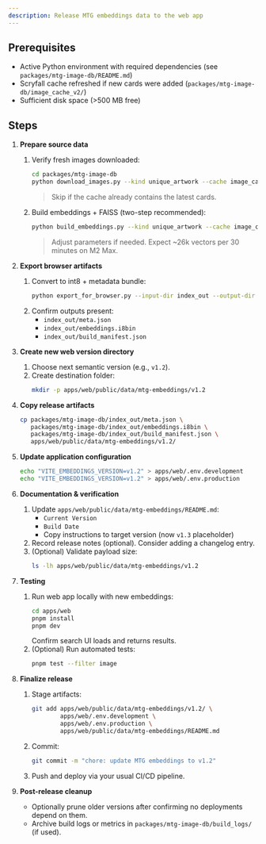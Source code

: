 ```yaml
---
description: Release MTG embeddings data to the web app
---
```


## Prerequisites

- Active Python environment with required dependencies (see `packages/mtg-image-db/README.md`)
- Scryfall cache refreshed if new cards were added (`packages/mtg-image-db/image_cache_v2/`)
- Sufficient disk space (>500 MB free)

## Steps

1. **Prepare source data**
   1. Verify fresh images downloaded:
      ```bash
      cd packages/mtg-image-db
      python download_images.py --kind unique_artwork --cache image_cache_v2
      ```
      > Skip if the cache already contains the latest cards.
   2. Build embeddings + FAISS (two-step recommended):
      ```bash
      python build_embeddings.py --kind unique_artwork --cache image_cache_v2 --out index_out --batch 256 --size 336 --hnsw-m 32 --hnsw-ef-construction 200
      ```
      > Adjust parameters if needed. Expect ~26k vectors per 30 minutes on M2 Max.

2. **Export browser artifacts**
   1. Convert to int8 + metadata bundle:
      ```bash
      python export_for_browser.py --input-dir index_out --output-dir index_out
      ```
   2. Confirm outputs present:
      - `index_out/meta.json`
      - `index_out/embeddings.i8bin`
      - `index_out/build_manifest.json`

3. **Create new web version directory**
   1. Choose next semantic version (e.g., `v1.2`).
   2. Create destination folder:
      ```bash
      mkdir -p apps/web/public/data/mtg-embeddings/v1.2
      ```

4. **Copy release artifacts**
   ```bash
   cp packages/mtg-image-db/index_out/meta.json \
      packages/mtg-image-db/index_out/embeddings.i8bin \
      packages/mtg-image-db/index_out/build_manifest.json \
      apps/web/public/data/mtg-embeddings/v1.2/
   ```

5. **Update application configuration**
   ```bash
   echo "VITE_EMBEDDINGS_VERSION=v1.2" > apps/web/.env.development
   echo "VITE_EMBEDDINGS_VERSION=v1.2" > apps/web/.env.production
   ```

6. **Documentation & verification**
   1. Update `apps/web/public/data/mtg-embeddings/README.md`:
      - `Current Version`
      - `Build Date`
      - Copy instructions to target version (now `v1.3` placeholder)
   2. Record release notes (optional). Consider adding a changelog entry.
   3. (Optional) Validate payload size:
      ```bash
      ls -lh apps/web/public/data/mtg-embeddings/v1.2
      ```

7. **Testing**
   1. Run web app locally with new embeddings:
      ```bash
      cd apps/web
      pnpm install
      pnpm dev
      ```
      Confirm search UI loads and returns results.
   2. (Optional) Run automated tests:
      ```bash
      pnpm test --filter image
      ```

8. **Finalize release**
   1. Stage artifacts:
      ```bash
      git add apps/web/public/data/mtg-embeddings/v1.2/ \
              apps/web/.env.development \
              apps/web/.env.production \
              apps/web/public/data/mtg-embeddings/README.md
      ```
   2. Commit:
      ```bash
      git commit -m "chore: update MTG embeddings to v1.2"
      ```
   3. Push and deploy via your usual CI/CD pipeline.

9. **Post-release cleanup**
   - Optionally prune older versions after confirming no deployments depend on them.
   - Archive build logs or metrics in `packages/mtg-image-db/build_logs/` (if used).
